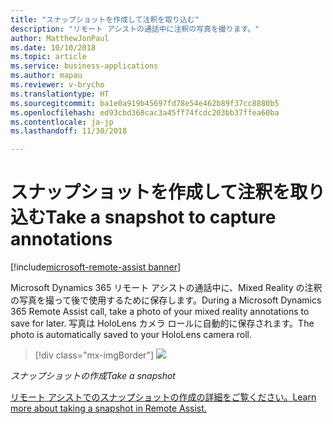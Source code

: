 ```yaml
---
title: "スナップショットを作成して注釈を取り込む"
description: "リモート アシストの通話中に注釈の写真を撮ります。"
author: MatthewJonPaul
ms.date: 10/10/2018
ms.topic: article
ms.service: business-applications
ms.author: mapau
ms.reviewer: v-brycho
ms.translationtype: HT
ms.sourcegitcommit: ba1e0a919b45697fd78e54e462b89f37cc8880b5
ms.openlocfilehash: ed93cbd368cac3a45ff74fcdc203bb37ffea60ba
ms.contentlocale: ja-jp
ms.lasthandoff: 11/30/2018

---
```


# <a name="take-a-snapshot-to-capture-annotations"></a><span data-ttu-id="99711-103">スナップショットを作成して注釈を取り込む</span><span class="sxs-lookup"><span data-stu-id="99711-103">Take a snapshot to capture annotations</span></span>

[!include[microsoft-remote-assist banner](../../includes/microsoft-remote-assist.md)]

<span data-ttu-id="99711-104">Microsoft Dynamics 365 リモート アシストの通話中に、Mixed Reality の注釈の写真を撮って後で使用するために保存します。</span><span class="sxs-lookup"><span data-stu-id="99711-104">During a Microsoft Dynamics 365 Remote Assist call, take a photo of your mixed reality annotations to save for later.</span></span> <span data-ttu-id="99711-105">写真は HoloLens カメラ ロールに自動的に保存されます。</span><span class="sxs-lookup"><span data-stu-id="99711-105">The photo is automatically saved to your HoloLens camera roll.</span></span>

> [!div class="mx-imgBorder"]
> ![](media/3c36ac58613973bcdc9ec5dd3a162723.jpg)

<span data-ttu-id="99711-106">*スナップショットの作成*</span><span class="sxs-lookup"><span data-stu-id="99711-106">*Take a snapshot*</span></span>


[<span data-ttu-id="99711-107">リモート アシストでのスナップショットの作成の詳細をご覧ください。</span><span class="sxs-lookup"><span data-stu-id="99711-107">Learn more about taking a snapshot in Remote Assist.</span></span>](https://docs.microsoft.com/dynamics365/mixed-reality/remote-assist/user-guide)


